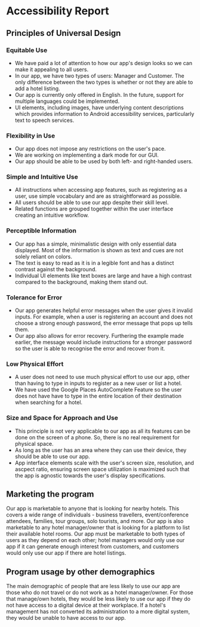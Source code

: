 # Accessibility Report

## Principles of Universal Design

### Equitable Use

* We have paid a lot of attention to how our app's design looks so we can make it appealing to all users.
* In our app, we have two types of users: Manager and Customer. The only difference between the two types is whether or not they are able to add a hotel listing. 
* Our app is currently only offered in English. In the future, support for multiple languages could be implemented.
* UI elements, including images, have underlying content descriptions which provides information to Android accessibility services, particularly text to speech services. 

### Flexibility in Use

* Our app does not impose any restrictions on the user's pace.
* We are working on implementing a dark mode for our GUI.
* Our app should be able to be used by both left- and right-handed users. 

### Simple and Intuitive Use

* All instructions when accessing app features, such as registering as a user, use simple vocabulary and are as straightforward as possible.
* All users should be able to use our app despite their skill level. 
* Related functions are grouped together within the user interface creating an intuitive workflow.

### Perceptible Information

* Our app has a simple, minimalistic design with only essential data displayed. Most of the information is shown as text and cues are not solely reliant on colors. 
* The text is easy to read as it is in a legible font and has a distinct contrast against the background.
* Individual UI elements like text boxes are large and have a high contrast compared to the background, making them stand out.

### Tolerance for Error

* Our app generates helpful error messages when the user gives it invalid inputs. For example, when a user is registering an account and does not choose a strong enough password, the error message that pops up tells them.
* Our app also allows for error recovery. Furthering the example made earlier, the message would include instructions for a stronger password so the user is able to recognise the error and recover from it.

### Low Physical Effort

* A user does not need to use much physical effort to use our app, other than having to type in inputs to register as a new user or list a hotel.
* We have used the Google Places AutoComplete Feature so the user does not have have to type in the entire location of their destination when searching for a hotel. 

### Size and Space for Approach and Use

* This principle is not very applicable to our app as all its features can be done on the screen of a phone. So, there is no real requirement for physical space.
* As long as the user has an area where they can use their device, they should be able to use our app.
* App interface elements scale with the user's screen size, resolution, and ascpect ratio, ensuring screen space utilization is maximized such that the app is agnostic towards the user's display specifications.

## Marketing the program

Our app is marketable to anyone that is looking for nearby hotels. This covers a wide range of individuals - business travellers, event/conference attendees, families, tour groups, solo tourists, and more. Our app is also marketable to any hotel manager/owner that is looking for a platform to list their available hotel rooms. Our app must be marketable to both types of users as they depend on each other; hotel managers would only use our app if it can generate enough interest from customers, and customers would only use our app if there are hotel listings.

## Program usage by other demographics

The main demographic of people that are less likely to use our app are those who do not travel or do not work as a hotel manager/owner. For those that manage/own hotels, they would be less likely to use our app if they do not have access to a digital device at their workplace. If a hotel's management has not converted its administration to a more digital system, they would be unable to have access to our app.
